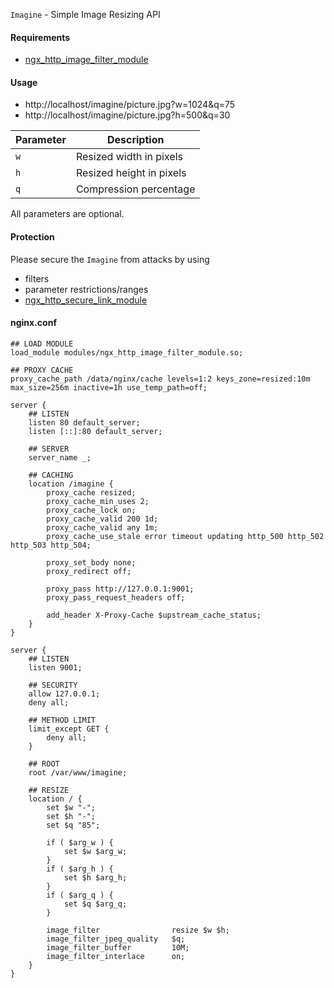 `Imagine` - Simple Image Resizing API

#### Requirements
* [ngx_http_image_filter_module](http://nginx.org/en/docs/http/ngx_http_image_filter_module.html)

#### Usage
* http://localhost/imagine/picture.jpg?w=1024&q=75
* http://localhost/imagine/picture.jpg?h=500&q=30

Parameter | Description
--- | ---
`w` | Resized width in pixels
`h` | Resized height in pixels
`q` | Compression percentage

All parameters are optional.

#### Protection
Please secure the `Imagine` from attacks by using
* filters
* parameter restrictions/ranges
* [ngx_http_secure_link_module](http://nginx.org/en/docs/http/ngx_http_secure_link_module.html)


#### nginx.conf
```nginx
## LOAD MODULE
load_module modules/ngx_http_image_filter_module.so;

## PROXY CACHE
proxy_cache_path /data/nginx/cache levels=1:2 keys_zone=resized:10m max_size=256m inactive=1h use_temp_path=off;

server {
    ## LISTEN
    listen 80 default_server;
    listen [::]:80 default_server;

    ## SERVER
    server_name _;

    ## CACHING
    location /imagine {
        proxy_cache resized;
        proxy_cache_min_uses 2;
        proxy_cache_lock on;
        proxy_cache_valid 200 1d;
        proxy_cache_valid any 1m;
        proxy_cache_use_stale error timeout updating http_500 http_502 http_503 http_504;

        proxy_set_body none;
        proxy_redirect off;

        proxy_pass http://127.0.0.1:9001;
        proxy_pass_request_headers off;

        add_header X-Proxy-Cache $upstream_cache_status;
    }
}

server {
    ## LISTEN
    listen 9001;

    ## SECURITY
    allow 127.0.0.1;
    deny all;

    ## METHOD LIMIT
    limit_except GET {
        deny all;
    }

    ## ROOT
    root /var/www/imagine;

    ## RESIZE
    location / {
        set $w "-";
        set $h "-";
        set $q "85";

        if ( $arg_w ) {
            set $w $arg_w;
        }
        if ( $arg_h ) {
            set $h $arg_h;
        }
        if ( $arg_q ) {
            set $q $arg_q;
        }

        image_filter                resize $w $h;
        image_filter_jpeg_quality   $q;
        image_filter_buffer         10M;
        image_filter_interlace      on;
    }
}
```